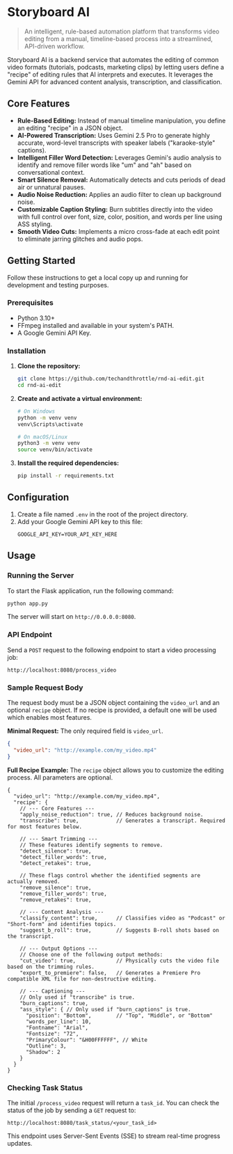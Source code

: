 # Storyboard AI

> An intelligent, rule-based automation platform that transforms video editing from a manual, timeline-based process into a streamlined, API-driven workflow.

Storyboard AI is a backend service that automates the editing of common video formats (tutorials, podcasts, marketing clips) by letting users define a "recipe" of editing rules that AI interprets and executes. It leverages the Gemini API for advanced content analysis, transcription, and classification.

## Core Features

- **Rule-Based Editing:** Instead of manual timeline manipulation, you define an editing "recipe" in a JSON object.
- **AI-Powered Transcription:** Uses Gemini 2.5 Pro to generate highly accurate, word-level transcripts with speaker labels ("karaoke-style" captions).
- **Intelligent Filler Word Detection:** Leverages Gemini's audio analysis to identify and remove filler words like "um" and "ah" based on conversational context.
- **Smart Silence Removal:** Automatically detects and cuts periods of dead air or unnatural pauses.
- **Audio Noise Reduction:** Applies an audio filter to clean up background noise.
- **Customizable Caption Styling:** Burn subtitles directly into the video with full control over font, size, color, position, and words per line using ASS styling.
- **Smooth Video Cuts:** Implements a micro cross-fade at each edit point to eliminate jarring glitches and audio pops.

## Getting Started

Follow these instructions to get a local copy up and running for development and testing purposes.

### Prerequisites

- Python 3.10+
- FFmpeg installed and available in your system's PATH.
- A Google Gemini API Key.

### Installation

1.  **Clone the repository:**
    ```bash
    git clone https://github.com/techandthrottle/rnd-ai-edit.git
    cd rnd-ai-edit
    ```

2.  **Create and activate a virtual environment:**
    ```bash
    # On Windows
    python -m venv venv
    venv\Scripts\activate

    # On macOS/Linux
    python3 -m venv venv
    source venv/bin/activate
    ```

3.  **Install the required dependencies:**
    ```bash
    pip install -r requirements.txt
    ```

## Configuration

1.  Create a file named `.env` in the root of the project directory.
2.  Add your Google Gemini API key to this file:
    ```
    GOOGLE_API_KEY=YOUR_API_KEY_HERE
    ```

## Usage

### Running the Server

To start the Flask application, run the following command:

```bash
python app.py
```

The server will start on `http://0.0.0.0:8080`.

### API Endpoint

Send a `POST` request to the following endpoint to start a video processing job:

`http://localhost:8080/process_video`

### Sample Request Body

The request body must be a JSON object containing the `video_url` and an optional `recipe` object. If no recipe is provided, a default one will be used which enables most features.

**Minimal Request:**
The only required field is `video_url`.
```json
{
  "video_url": "http://example.com/my_video.mp4"
}
```

**Full Recipe Example:**
The `recipe` object allows you to customize the editing process. All parameters are optional.

```jsonc
{
  "video_url": "http://example.com/my_video.mp4",
  "recipe": {
    // --- Core Features ---
    "apply_noise_reduction": true, // Reduces background noise.
    "transcribe": true,            // Generates a transcript. Required for most features below.

    // --- Smart Trimming ---
    // These features identify segments to remove.
    "detect_silence": true,
    "detect_filler_words": true,
    "detect_retakes": true,

    // These flags control whether the identified segments are actually removed.
    "remove_silence": true,
    "remove_filler_words": true,
    "remove_retakes": true,

    // --- Content Analysis ---
    "classify_content": true,      // Classifies video as "Podcast" or "Short-form" and identifies topics.
    "suggest_b_roll": true,        // Suggests B-roll shots based on the transcript.

    // --- Output Options ---
    // Choose one of the following output methods:
    "cut_video": true,             // Physically cuts the video file based on the trimming rules.
    "export_to_premiere": false,   // Generates a Premiere Pro compatible XML file for non-destructive editing.

    // --- Captioning ---
    // Only used if "transcribe" is true.
    "burn_captions": true,
    "ass_style": { // Only used if "burn_captions" is true.
      "position": "Bottom",        // "Top", "Middle", or "Bottom"
      "words_per_line": 10,
      "Fontname": "Arial",
      "Fontsize": "72",
      "PrimaryColour": "&H00FFFFFF", // White
      "Outline": 3,
      "Shadow": 2
    }
  }
}
```

### Checking Task Status

The initial `/process_video` request will return a `task_id`. You can check the status of the job by sending a `GET` request to:

`http://localhost:8080/task_status/<your_task_id>`

This endpoint uses Server-Sent Events (SSE) to stream real-time progress updates.
